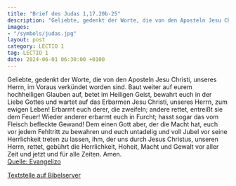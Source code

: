 ```yaml
---
title: "Brief des Judas 1,17.20b-25"
description: "Geliebte, gedenkt der Worte, die von den Aposteln Jesu Christi, unseres Herrn, im Voraus verkündet worden sind. Baut weiter auf eurem hochheiligen Glauben auf, betet im Heiligen Geist, bewahrt euch in der Liebe Gottes und wartet auf das Erbarmen Jesu Christi, unseres Herrn, zum e...."
images:
- "/symbols/judas.jpg"
layout: post
category: LECTIO 1
tag: LECTIO 1
date: 2024-06-01 06:30:00 +0100
---
```

Geliebte, gedenkt der Worte, die von den Aposteln Jesu Christi, unseres Herrn, im Voraus verkündet worden sind.
Baut weiter auf eurem hochheiligen Glauben auf, betet im Heiligen Geist,
bewahrt euch in der Liebe Gottes und wartet auf das Erbarmen Jesu Christi, unseres Herrn, zum ewigen Leben!
Erbarmt euch derer, die zweifeln;
andere rettet, entreißt sie dem Feuer! Wieder anderer erbarmt euch in Furcht; hasst sogar das vom Fleisch befleckte Gewand!
Dem einen Gott aber, der die Macht hat, euch vor jedem Fehltritt zu bewahren und euch untadelig und voll Jubel vor seine Herrlichkeit treten zu lassen,
ihm, der uns durch Jesus Christus, unseren Herrn, rettet, gebührt die Herrlichkeit, Hoheit, Macht und Gewalt vor aller Zeit und jetzt und für alle Zeiten.<!--more--> Amen.<br>
[Quelle: Evangelizo](https://evangeliumtagfuertag.org/DE/gospel)

[Textstelle auf Bibelserver](https://www.bibleserver.com/EU/Judas1,17.20b-25)
